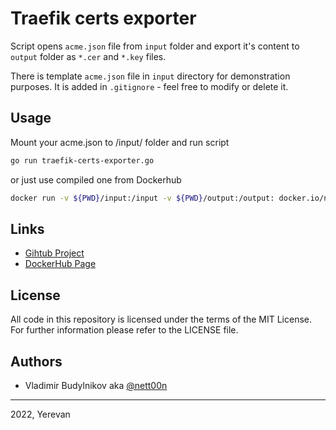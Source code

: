 # Traefik certs exporter

Script opens `acme.json` file from `input` folder and export it's content to `output` folder as `*.cer` and `*.key` files.

There is template `acme.json` file in `input` directory for demonstration purposes. It is added in `.gitignore` - feel free to modify or delete it.

## Usage

Mount your acme.json to /input/ folder and run script

```bash
go run traefik-certs-exporter.go
```

or just use compiled one from Dockerhub

```bash
docker run -v ${PWD}/input:/input -v ${PWD}/output:/output: docker.io/nett00n/traefik-certs-exporter:1.0.0
```

## Links

- [Gihtub Project](https://github.com/nett00n/traefik-certs-exporter)
- [DockerHub Page](https://hub.docker.com/r/nett00n/traefik-certs-exporter)

## License

All code in this repository is licensed under the terms of the MIT License. For further information please refer to the LICENSE file.

## Authors

- Vladimir Budylnikov aka [@nett00n](https://github.com/nett00n)

---
2022, Yerevan
